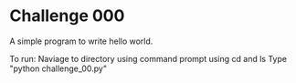 # Challenge 000
A simple program to write hello world.

To run: Naviage to directory using command prompt using cd and ls 
Type "python challenge_00.py"